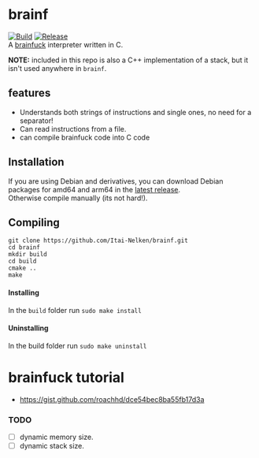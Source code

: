 # brainf
[![Build](https://github.com/Itai-Nelken/brainf/actions/workflows/build.yml/badge.svg)](https://github.com/Itai-Nelken/brainf/actions/workflows/build.yml)
[![Release](https://img.shields.io/github/v/release/Itai-Nelken/brainf?include_prereleases)](https://github.com/Itai-Nelken/brainf/releases/latest)<br>
A [brainfuck](https://esolangs.org/wiki/Brainfuck) interpreter written in C.

**NOTE:** included in this repo is also a C++ implementation of a stack, but it isn't used anywhere in `brainf`.

## features
- Understands both strings of instructions and single ones, no need for a separator!
- Can read instructions from a file.
- can compile brainfuck code into C code

## Installation
If you are using Debian and derivatives, you can download Debian packages for amd64 and arm64 in the [latest release](https://github.com/Itai-Nelken/brainf/releases/latest).<br>
Otherwise compile manually (its not hard!).

## Compiling
```
git clone https://github.com/Itai-Nelken/brainf.git
cd brainf
mkdir build
cd build
cmake ..
make
```
#### Installing
In the `build` folder run `sudo make install`

#### Uninstalling
In the build folder run `sudo make uninstall`

# brainfuck tutorial
- https://gist.github.com/roachhd/dce54bec8ba55fb17d3a

### TODO
- [ ] dynamic memory size.
- [ ] dynamic stack size.
